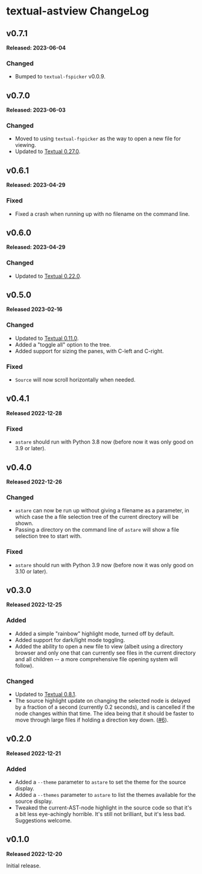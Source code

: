 # textual-astview ChangeLog

## v0.7.1

**Released: 2023-06-04**

### Changed

- Bumped to `textual-fspicker` v0.0.9.

## v0.7.0

**Released: 2023-06-03**

### Changed

- Moved to using `textual-fspicker` as the way to open a new file for
  viewing.
- Updated to [Textual 0.27.0](https://github.com/Textualize/textual/releases/tag/v0.27.0).

## v0.6.1

**Released: 2023-04-29**

### Fixed

- Fixed a crash when running up with no filename on the command line.

## v0.6.0

**Released: 2023-04-29**

### Changed

- Updated to [Textual 0.22.0](https://github.com/Textualize/textual/releases/tag/v0.22.0).

## v0.5.0

**Released 2023-02-16**

### Changed

- Updated to [Textual 0.11.0](https://github.com/Textualize/textual/releases/tag/v0.11.0).
- Added a "toggle all" option to the tree.
- Added support for sizing the panes, with C-left and C-right.

### Fixed

- `Source` will now scroll horizontally when needed.

## v0.4.1

**Released 2022-12-28**

### Fixed

- `astare` should run with Python 3.8 now (before now it was only good on
  3.9 or later).

## v0.4.0

**Released 2022-12-26**

### Changed

- `astare` can now be run up without giving a filename as a parameter, in
  which case the a file selection tree of the current directory will be
  shown.
- Passing a directory on the command line of `astare` will show a file
  selection tree to start with.

### Fixed

- `astare` should run with Python 3.9 now (before now it was only good on
  3.10 or later).

## v0.3.0

**Released 2022-12-25**

### Added

- Added a simple "rainbow" highlight mode, turned off by default.
- Added support for dark/light mode toggling.
- Added the ability to open a new file to view (albeit using a directory
  browser and only one that can currently see files in the current directory
  and all children -- a more comprehensive file opening system will follow).

### Changed

- Updated to [Textual 0.8.1](https://github.com/Textualize/textual/releases/tag/v0.8.1).
- The source highlight update on changing the selected node is delayed by a
  fraction of a second (currently 0.2 seconds), and is cancelled if the node
  changes within that time. The idea being that it should be faster to move
  through large files if holding a direction key down.
  ([#6](https://github.com/davep/textual-astview/issues/6)).

## v0.2.0

**Released 2022-12-21**

### Added

- Added a `--theme` parameter to `astare` to set the theme for the source
  display.
- Added a `--themes` parameter to `astare` to list the themes available for
  the source display.
- Tweaked the current-AST-node highlight in the source code so that it's a
  bit less eye-achingly horrible. It's still not brilliant, but it's less
  bad. Suggestions welcome.

## v0.1.0

**Released 2022-12-20**

Initial release.

[//]: # (ChangeLog.md ends here)
